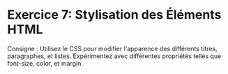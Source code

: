 # Exercice 7: Stylisation des Éléments HTML

Consigne : Utilisez le CSS pour modifier l'apparence des différents titres, paragraphes, et listes. Expérimentez avec différentes propriétés telles que font-size, color, et margin.
